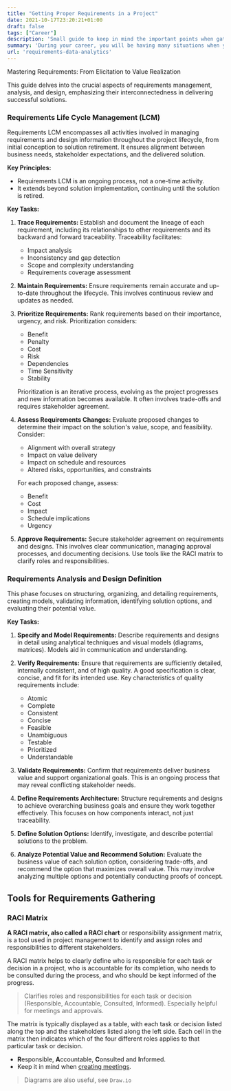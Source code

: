 ```yaml
---
title: "Getting Proper Requirements in a Project"
date: 2021-10-17T23:20:21+01:00
draft: false
tags: ["Career"]
description: 'Small guide to keep in mind the important points when gathering requirements.'
summary: 'During your career, you will be having many situations when you will need to understand your client to deliver the best value. This phase is one of the most important to understand.'
url: 'requirements-data-analytics'
---
```



Mastering Requirements: From Elicitation to Value Realization

This guide delves into the crucial aspects of requirements management, analysis, and design, emphasizing their interconnectedness in delivering successful solutions.

### Requirements Life Cycle Management (LCM)

Requirements LCM encompasses all activities involved in managing requirements and design information throughout the project lifecycle, from initial conception to solution retirement.  It ensures alignment between business needs, stakeholder expectations, and the delivered solution.

**Key Principles:**

* Requirements LCM is an ongoing process, not a one-time activity.
* It extends beyond solution implementation, continuing until the solution is retired.

**Key Tasks:**

1. **Trace Requirements:** Establish and document the lineage of each requirement, including its relationships to other requirements and its backward and forward traceability.  Traceability facilitates:
    * Impact analysis
    * Inconsistency and gap detection
    * Scope and complexity understanding
    * Requirements coverage assessment

2. **Maintain Requirements:** Ensure requirements remain accurate and up-to-date throughout the lifecycle.  This involves continuous review and updates as needed.

3. **Prioritize Requirements:** Rank requirements based on their importance, urgency, and risk.  Prioritization considers:
    * Benefit
    * Penalty
    * Cost
    * Risk
    * Dependencies
    * Time Sensitivity
    * Stability

    Prioritization is an iterative process, evolving as the project progresses and new information becomes available.  It often involves trade-offs and requires stakeholder agreement.

4. **Assess Requirements Changes:** Evaluate proposed changes to determine their impact on the solution's value, scope, and feasibility. Consider:
    * Alignment with overall strategy
    * Impact on value delivery
    * Impact on schedule and resources
    * Altered risks, opportunities, and constraints

    For each proposed change, assess:
    * Benefit
    * Cost
    * Impact
    * Schedule implications
    * Urgency

5. **Approve Requirements:** Secure stakeholder agreement on requirements and designs. This involves clear communication, managing approval processes, and documenting decisions.  Use tools like the RACI matrix to clarify roles and responsibilities.

### Requirements Analysis and Design Definition

This phase focuses on structuring, organizing, and detailing requirements, creating models, validating information, identifying solution options, and evaluating their potential value.

**Key Tasks:**

1. **Specify and Model Requirements:** Describe requirements and designs in detail using analytical techniques and visual models (diagrams, matrices).  Models aid in communication and understanding.

2. **Verify Requirements:** Ensure that requirements are sufficiently detailed, internally consistent, and of high quality.  A good specification is clear, concise, and fit for its intended use.  Key characteristics of quality requirements include:
    * Atomic
    * Complete
    * Consistent
    * Concise
    * Feasible
    * Unambiguous
    * Testable
    * Prioritized
    * Understandable

3. **Validate Requirements:** Confirm that requirements deliver business value and support organizational goals.  This is an ongoing process that may reveal conflicting stakeholder needs.

4. **Define Requirements Architecture:** Structure requirements and designs to achieve overarching business goals and ensure they work together effectively.  This focuses on how components interact, not just traceability.

5. **Define Solution Options:** Identify, investigate, and describe potential solutions to the problem.

6. **Analyze Potential Value and Recommend Solution:** Evaluate the business value of each solution option, considering trade-offs, and recommend the option that maximizes overall value.  This may involve analyzing multiple options and potentially conducting proofs of concept.

## Tools for Requirements Gathering

### RACI Matrix

**A RACI matrix, also called a RACI chart** or responsibility assignment matrix, is a tool used in project management to identify and assign roles and responsibilities to different stakeholders.

A RACI matrix helps to clearly define who is responsible for each task or decision in a project, who is accountable for its completion, who needs to be consulted during the process, and who should be kept informed of the progress. 

> Clarifies roles and responsibilities for each task or decision (Responsible, Accountable, Consulted, Informed).  Especially helpful for meetings and approvals.

The matrix is typically displayed as a table, with each task or decision listed along the top and the stakeholders listed along the left side. Each cell in the matrix then indicates which of the four different roles applies to that particular task or decision.

* **R**esponsible, **A**ccountable, **C**onsulted and **I**nformed.
* Keep it in mind when [creating meetings](/JAlcocerT/effective-meetings-data-analytics/).


> Diagrams are also useful, see `Draw.io`